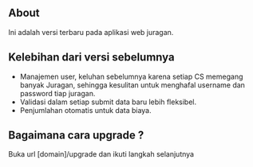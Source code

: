 ## About ##
Ini adalah versi terbaru pada aplikasi web juragan. 

## Kelebihan dari versi sebelumnya ##
* Manajemen user, keluhan sebelumnya karena setiap CS memegang banyak Juragan, sehingga kesulitan untuk menghafal username dan password tiap juragan.
* Validasi dalam setiap submit data baru lebih fleksibel.
* Penjumlahan otomatis untuk data biaya.

## Bagaimana cara upgrade ? ##
Buka url [domain]/upgrade dan ikuti langkah selanjutnya